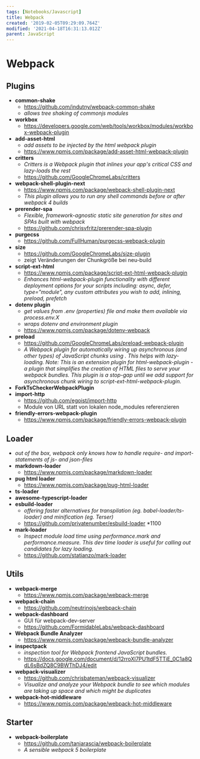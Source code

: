 ```yaml
---
tags: [Notebooks/Javascript]
title: Webpack
created: '2019-02-05T09:29:09.764Z'
modified: '2021-04-18T16:31:13.012Z'
parent: JavaScript
---
```


# Webpack

## Plugins
- **common-shake**
  - https://github.com/indutny/webpack-common-shake
  - *allows tree shaking of commonjs modules*
- **workbox**
  - https://developers.google.com/web/tools/workbox/modules/workbox-webpack-plugin
- **add-asset-html**
  - *add assets to be injected by the html webpack plugin*
  - https://www.npmjs.com/package/add-asset-html-webpack-plugin
- **critters**
  - *Critters is a Webpack plugin that inlines your app's critical CSS and lazy-loads the rest*
  - https://github.com/GoogleChromeLabs/critters
- **webpack-shell-plugin-next**
  - https://www.npmjs.com/package/webpack-shell-plugin-next
  - *This plugin allows you to run any shell commands before or after webpack 4 builds*
- **prerender-spa**
  - *Flexible, framework-agnostic static site generation for sites and SPAs built with webpack*
  - https://github.com/chrisvfritz/prerender-spa-plugin
- **purgecss**
  - https://github.com/FullHuman/purgecss-webpack-plugin
- **size**
  - https://github.com/GoogleChromeLabs/size-plugin
  - zeigt Veränderungen der Chunkgröße bei neu-build
- **script-ext-html**
  - https://www.npmjs.com/package/script-ext-html-webpack-plugin
  - *Enhances html-webpack-plugin functionality with different deployment options for your scripts including:
async, defer, type="module", any custom attributes you wish to add, inlining, preload, prefetch*
- **dotenv plugin**
  - *get values from .env (properties) file and make them available via process.env.X*
  - *wraps dotenv and environment plugin*
  - https://www.npmjs.com/package/dotenv-webpack
- **preload**
  - https://github.com/GoogleChromeLabs/preload-webpack-plugin
  - *A Webpack plugin for automatically wiring up asynchronous (and other types) of JavaScript chunks using <link rel='preload'>. This helps with lazy-loading. Note: This is an extension plugin for html-webpack-plugin - a plugin that simplifies the creation of HTML files to serve your webpack bundles. This plugin is a stop-gap until we add support for asynchronous chunk wiring to script-ext-html-webpack-plugin.*
- **ForkTsCheckerWebpackPlugin**
- **import-http**
  - https://github.com/egoist/import-http
  - Module von URL statt von lokalen node_modules referenzieren
- **friendly-errors-webpack-plugin**
  - https://www.npmjs.com/package/friendly-errors-webpack-plugin


## Loader
- *out of the box, webpack only knows how to handle require- and import-statements of js- and json-files*
- **markdown-loader**
  - https://www.npmjs.com/package/markdown-loader
- **pug html loader**
  - https://www.npmjs.com/package/pug-html-loader
- **ts-loader**
- **awesome-typescript-loader**
- **esbuild-loader**
  - *offering faster alternatives for transpilation (eg. babel-loader/ts-loader) and minification (eg. Terser)*
  - https://github.com/privatenumber/esbuild-loader *1100
- **mark-loader**
  - *Inspect module load time using performance.mark and performance.measure. This dev time loader is useful for calling out candidates for lazy loading.*
  - https://github.com/statianzo/mark-loader


## Utils
- **webpack-merge**
  - https://www.npmjs.com/package/webpack-merge
- **webpack-chain**
  - https://github.com/neutrinojs/webpack-chain
- **webpack-dashboard**
  - GUI für webpack-dev-server
  - https://github.com/FormidableLabs/webpack-dashboard
- **Webpack Bundle Analyzer**
  - https://www.npmjs.com/package/webpack-bundle-analyzer
- **inspectpack**
  - *inspection tool for Webpack frontend JavaScript bundles.*
  - https://docs.google.com/document/d/12rroXl7PU1tdF5TTiE_0C1a8QdL6sBdZQ8C9BWThDJ4/edit
- **webpack-visualizer**
  - https://github.com/chrisbateman/webpack-visualizer
  - *Visualize and analyze your Webpack bundle to see which modules are taking up space and which might be duplicates*
- **webpack-hot-middleware**
  - https://www.npmjs.com/package/webpack-hot-middleware


## Starter
- **webpack-boilerplate**
  - <https://github.com/taniarascia/webpack-boilerplate>
  - *A sensible webpack 5 boilerplate*
